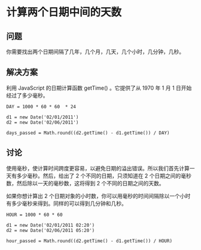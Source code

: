 # 计算两个日期中间的天数
## 问题
你需要找出两个日期间隔了几年，几个月，几天，几个小时，几分钟，几秒。
## 解决方案
利用 JavaScript 的日期计算函数 getTime() 。它提供了从 1970 年 1 月 1 日开始经过了多少毫秒。
```
DAY = 1000 * 60 * 60  * 24

d1 = new Date('02/01/2011')
d2 = new Date('02/06/2011')

days_passed = Math.round((d2.getTime() - d1.getTime()) / DAY)
```
## 讨论
使用毫秒，使计算时间跨度更容易，以避免日期的溢出错误。所以我们首先计算一天有多少毫秒。然后，给出了 2 个不同的日期，只须知道在 2 个日期之间的毫秒数，然后除以一天的毫秒数，这将得到 2 个不同的日期之间的天数。  

如果你想计算出 2 个日期对象的小时数，你可以用毫秒的时间间隔除以一个小时有多少毫秒来得到。同样的可以得到几分钟和几秒。 
```
HOUR = 1000 * 60 * 60

d1 = new Date('02/01/2011 02:20')
d2 = new Date('02/06/2011 05:20')

hour_passed = Math.round((d2.getTime() - d1.getTime()) / HOUR)
```

